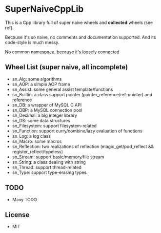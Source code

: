 # SuperNaiveCppLib

This is a Cpp library full of super naive wheels and **collected** wheels (see ref).

Because it's so naive, no comments and documentation supported. And its code-style is much messy.

No common namespace, because it's loosely connected

## Wheel List (super naive, all incomplete)
* sn_Alg: some algorithms
* sn_AOP: a simple AOP frame
* sn_Assist: some general assist template/functions
* sn_Builtin: a class support pointer (pointer_reference/ref-pointer) and reference
* sn_DB: a wrapper of MySQL C API
* sn_DBP: a MySQL connection pool
* sn_Decimal: a big integer library
* sn_DS: some data structures
* sn_Filesystem: support filesystem-related
* sn_Function: support curry/combine/lazy evaluation of functions
* sn_Log: a log class
* sn_Macro: some macros
* sn_Reflection: two realizations of reflection (magic_get/pod_reflect && register_reflect/typeless)
* sn_Stream: support basic/memory/file stream
* sn_String: a class dealing with string
* sn_Thread: support thread-related
* sn_Type: support type-erasing types.


## TODO
* Many TODO


## License

* MIT
